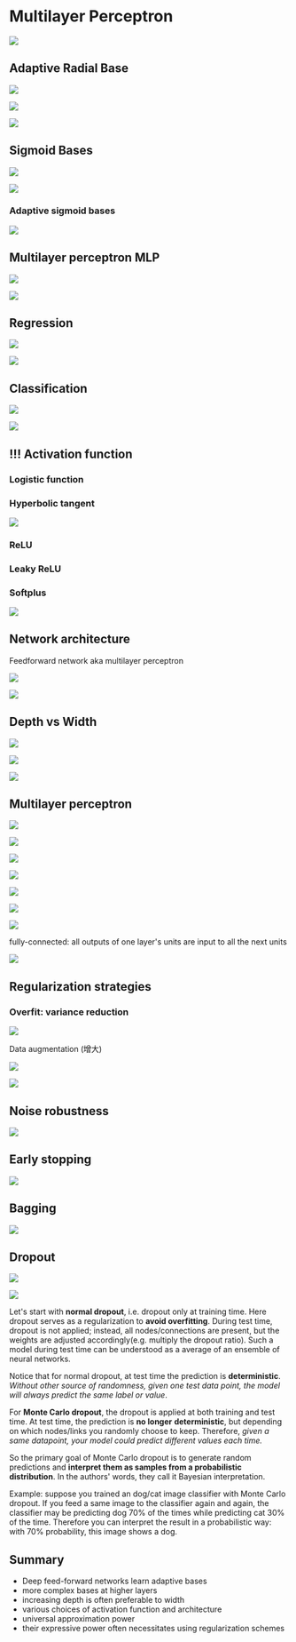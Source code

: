 # Multilayer Perceptron

![](.gitbook/assets/254.png)

## Adaptive Radial Base

![](.gitbook/assets/255.png)

![](.gitbook/assets/256.png)

![](.gitbook/assets/257.png)

## Sigmoid Bases

![](.gitbook/assets/258.png)

![](.gitbook/assets/259.png)

### Adaptive sigmoid bases

![](.gitbook/assets/260.png)

## Multilayer perceptron MLP

![](.gitbook/assets/261.png)

![](.gitbook/assets/262.png)

## Regression

![](.gitbook/assets/263.png)

![](.gitbook/assets/264.png)

## Classification

![](.gitbook/assets/265.png)

![](.gitbook/assets/266.png)

## !!! Activation function

### Logistic function

### Hyperbolic tangent

![](.gitbook/assets/267.png)

### ReLU

### Leaky ReLU

### Softplus

![](.gitbook/assets/268.png)

## Network architecture

Feedforward network aka multilayer perceptron

![](.gitbook/assets/269.png)

![](.gitbook/assets/270.png)

## Depth vs Width

![](.gitbook/assets/271.png)

![](.gitbook/assets/272.png)

![](.gitbook/assets/273.png)

## Multilayer perceptron

![](.gitbook/assets/274.png)

![](.gitbook/assets/275.png)

![](.gitbook/assets/276.png)

![](.gitbook/assets/277.png)

![](.gitbook/assets/278.png)

![](.gitbook/assets/279.png)

![](.gitbook/assets/280.png)

fully-connected: all outputs of one layer's units are input to all the next units

![](.gitbook/assets/281.png)

## Regularization strategies

### Overfit: variance reduction

![](.gitbook/assets/282.png)

Data augmentation \(增大\)

![](.gitbook/assets/283.png)

![](.gitbook/assets/284.png)

## Noise robustness

![](.gitbook/assets/285.png)

## Early stopping

![](.gitbook/assets/286.png)

## Bagging

![](.gitbook/assets/287.png)

## Dropout

![](.gitbook/assets/288.png)

![](.gitbook/assets/289.png)

Let's start with **normal dropout**, i.e. dropout only at training time. Here dropout serves as a regularization to **avoid overfitting**. During test time, dropout is not applied; instead, all nodes/connections are present, but the weights are adjusted accordingly\(e.g. multiply the dropout ratio\). Such a model during test time can be understood as a average of an ensemble of neural networks.

Notice that for normal dropout, at test time the prediction is **deterministic**. _Without other source of randomness, given one test data point, the model will always predict the same label or value_.

For **Monte Carlo dropout**, the dropout is applied at both training and test time. At test time, the prediction is **no longer** **deterministic**, but depending on which nodes/links you randomly choose to keep. Therefore, _given a same datapoint, your model could predict different values each time._

So the primary goal of Monte Carlo dropout is to generate random predictions and **interpret them as samples from a probabilistic distribution**. In the authors' words, they call it Bayesian interpretation.

Example: suppose you trained an dog/cat image classifier with Monte Carlo dropout. If you feed a same image to the classifier again and again, the classifier may be predicting dog 70% of the times while predicting cat 30% of the time. Therefore you can interpret the result in a probabilistic way: with 70% probability, this image shows a dog.

## Summary

* Deep feed-forward networks learn adaptive bases
* more complex bases at higher layers
* increasing depth is often preferable to width
* various choices of activation function and architecture
* universal approximation power
* their expressive power often necessitates using regularization schemes

